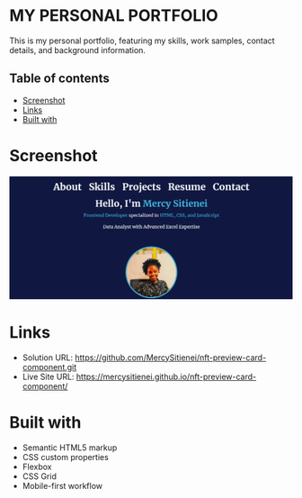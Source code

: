 # MY PERSONAL PORTFOLIO

This is my personal portfolio, featuring my skills, work samples, contact details, and background information.

## Table of contents

- [Screenshot](#screenshot)
- [Links](#links)
- [Built with](#built-with)

# Screenshot

![](images/PortfolioScreenshot.png)

# Links

- Solution URL: https://github.com/MercySitienei/nft-preview-card-component.git
- Live Site URL: https://mercysitienei.github.io/nft-preview-card-component/

# Built with

- Semantic HTML5 markup
- CSS custom properties
- Flexbox
- CSS Grid
- Mobile-first workflow
